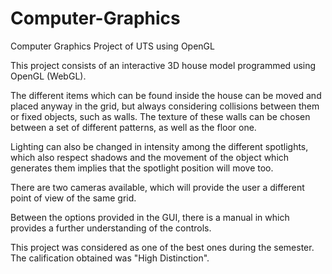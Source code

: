 # Computer-Graphics
Computer Graphics Project of UTS using OpenGL

This project consists of an interactive 3D house model programmed using OpenGL (WebGL).

The different items which can be found inside the house can be moved and placed anyway in the grid, but always considering collisions between them or fixed objects, such as walls. The texture of these walls can be chosen between a set of different patterns, as well as the floor one.

Lighting can also be changed in intensity among the different spotlights, which also respect shadows and the movement of the object which generates them implies that the spotlight position will move too.

There are two cameras available, which will provide the user a different point of view of the same grid.

Between the options provided in the GUI, there is a manual in which provides a further understanding of the controls.

This project was considered as one of the best ones during the semester. The calification obtained was "High Distinction".
